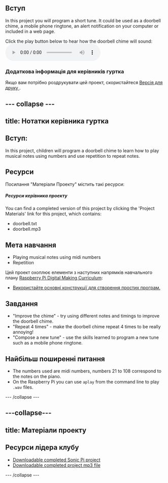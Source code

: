 ## Вступ

In this project you will program a short tune. It could be used as a doorbell chime, a mobile phone ringtone, an alert notification on your computer or included in a web page.

<div id="audio-preview" class="pdf-hidden">
  Click the play button below to hear how the doorbell chime will sound: <audio controls preload> <source src="resources/doorbell.mp3" type="audio/mpeg"> Your browser does not support the <code>audio</code> element. </audio>
</div>

### Додаткова інформація для керівників гуртка

Якщо вам потрібно роздрукувати цей проект, скористайтеся [ Версія для друку ](https://projects.raspberrypi.org/en/projects/compose-tune/print).

## \--- collapse \---

## title: Нотатки керівника гуртка

## Вступ:

In this project, children will program a doorbell chime to learn how to play musical notes using numbers and use repetition to repeat notes.

## Ресурси

Посилання "Матеріали Проекту" містить такі ресурси:

##### Ресурси керівника проекту

You can find a completed version of this project by clicking the 'Project Materials' link for this project, which contains:

* doorbell.txt
* doorbell.mp3

## Мета навчання

* Playing musical notes using midi numbers
* Repetition

Цей проект охоплює елементи з наступних напрямків навчального плану [ Raspberry Pi Digital Making Curriculum](http://rpf.io/curriculum):

* [Використайте основні конструкції для створення простих програм.](https://www.raspberrypi.org/curriculum/programming/creator)

## Завдання

* "Improve the chime" - try using different notes and timings to improve the doorbell chime.
* "Repeat 4 times" - make the doorbell chime repeat 4 times to be really annoying!
* "Compose a new tune" - use the skills learned to program a new tune such as a mobile phone ringtone.

## Найбільш поширенні питання

* The numbers used are midi numbers, numbers 21 to 108 correspond to the notes on the piano.
* On the Raspberry Pi you can use `aplay` from the command line to play `.wav` files.

\--- /collapse \---

## \---collapse\---

## title: Матеріали проекту

## Ресурси лідера клубу

* [Downloadable completed Sonic Pi project](resources/doorbell.txt)
* [Downloadable completed project mp3 file](resources/doorbell.mp3)

\--- /collapse \---